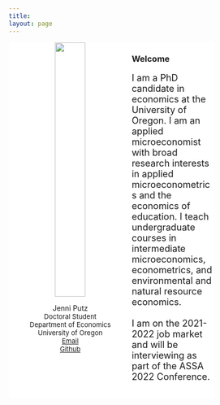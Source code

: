 ```yaml
---
title: 
layout: page
---
```


<html>
<!-- Global site tag (gtag.js) - Google Analytics -->
<script async src="https://www.googletagmanager.com/gtag/js?id=G-EHLED29ER3"></script>
<script>
  window.dataLayer = window.dataLayer || [];
  function gtag(){dataLayer.push(arguments);}
  gtag('js', new Date());

  gtag('config', 'G-EHLED29ER3');
</script>
	
<head>
<meta name="viewport" content="width=device-width, initial-scale=1">
<script src="https://kit.fontawesome.com/4ddc2e813a.js" crossorigin="anonymous"></script>
<style>
img {
  object-fit: cover;
  width:300px;
  height:500px;
}
</style>
   
<style>
	
* {
  box-sizing: border-box;
}
	

/* Create two unequal columns that floats next to each other */
.column {
  float: left;
  padding: 0px;
  height: 700px; 
}

.left {
  width: 60%;
}

.right {
  width: 40%;
}

/* Clear floats after the columns */
.row:after {
  content: "";
  display: table;
  clear: both;
}
</style>
</head>
<body>


<div class="row" align="left">
  <div class="column left" align = "center" style="background-color:#ffffff;">
     <img src="/headshot1.jpg" style="width:50%">
     <p style="text-align:center">Jenni Putz <br />
  <font size="-1"> Doctoral Student <br /> Department of Economics <br /> University of Oregon <br />	  
   <i class="fas fa-envelope"></i> <a href="mailto:jputz@uoregon.edu">    Email</a><br />
   <i class="fab fa-github-square"></i><a href="https://github.com/jenni-putz">    Github</a><br />
   </font></p>
  </div>
  <div class="column right" style="background-color:#ffffff;">
	  <h3> Welcome </h3>
    <p> <font size="4">I am a PhD candidate in economics at the University of Oregon. I am an applied microeconomist with broad research interests in applied microeconometrics and the economics of education. I teach undergraduate courses in intermediate microeconomics, econometrics, and environmental and natural resource economics. <br />  
	   <br />
I am on the 2021-2022 job market and will be interviewing as part of the ASSA 2022 Conference. <br />
 </font> </p>
  </div>
</div>

</body>
</html>






